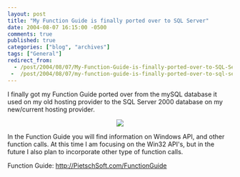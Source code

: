 ```yaml
---
layout: post
title: "My Function Guide is finally ported over to SQL Server"
date: 2004-08-07 16:15:00 -0500
comments: true
published: true
categories: ["blog", "archives"]
tags: ["General"]
redirect_from: 
  - /post/2004/08/07/My-Function-Guide-is-finally-ported-over-to-SQL-Server
 -  /post/2004/08/07/my-function-guide-is-finally-ported-over-to-sql-server
---
```

<!-- more -->
<P>I finally got my Function Guide ported over from the mySQL database it used on my old hosting provider to the SQL Server 2000 database on my new/current hosting provider.</P>
<P>
<CENTER><A href="/functionguide"><IMG src="/FunctionGuide/images/HeaderLogo.GIF" border=0></A></CENTER>
<P>In the Function Guide you will find information on Windows API, and other function calls. At this time I am focusing on the Win32 API's, but in the future I also plan to incorporate other type of function calls.</P>
<P>Function Guide: <A href="/FunctionGuide">http://PietschSoft.com/FunctionGuide</A></B></P>
